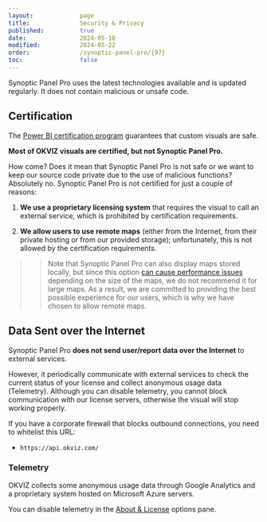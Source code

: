 ```yaml
---
layout:             page
title:              Security & Privacy
published:          true
date:               2024-05-10
modified:           2024-05-22
order:              /synoptic-panel-pro/{97}
toc:                false
---
```

Synoptic Panel Pro uses the latest technologies available and is updated regularly. It does not contain malicious or unsafe code.

## Certification

The [Power BI certification program](../get-started/certification.md) guarantees that custom visuals are safe.

**Most of OKVIZ visuals are certified, but not Synoptic Panel Pro.**

How come? Does it mean that Synoptic Panel Pro is not safe or we want to keep our source code private due to the use of malicious functions? Absolutely no. Synoptic Panel Pro is not certified for just a couple of reasons:

1. **We use a proprietary licensing system** that requires the visual to call an external service, which is prohibited by certification requirements.

2. **We allow users to use remote maps** (either from the Internet, from their private hosting or from our provided storage); unfortunately, this is not allowed by the certification requirements. 

>> Note that Synoptic Panel Pro can also display maps stored locally, but since this option [can cause performance issues](./concepts/limitations.md) depending on the size of the maps, we do not recommend it for large maps. As a result, we are committed to providing the best possible experience for our users, which is why we have chosen to allow remote maps.

## Data Sent over the Internet

Synoptic Panel Pro **does not send user/report data over the Internet** to external services.

However, it periodically communicate with external services to check the current status of your license and collect anonymous usage data (Telemetry). Although you can disable telemetry, you cannot block communication with our license servers, otherwise the visual will stop working properly.

If you have a corporate firewall that blocks outbound connections, you need to whitelist this URL:

- `https://api.okviz.com/`

### Telemetry

OKVIZ collects some anonymous usage data through Google Analytics and a proprietary system hosted on Microsoft Azure servers.

You can disable telemetry in the [About & License](options/about/send-telemetry.md) options pane.